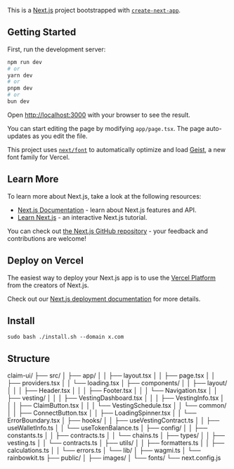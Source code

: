 This is a [Next.js](https://nextjs.org) project bootstrapped with [`create-next-app`](https://nextjs.org/docs/app/api-reference/cli/create-next-app).

## Getting Started

First, run the development server:

```bash
npm run dev
# or
yarn dev
# or
pnpm dev
# or
bun dev
```

Open [http://localhost:3000](http://localhost:3000) with your browser to see the result.

You can start editing the page by modifying `app/page.tsx`. The page auto-updates as you edit the file.

This project uses [`next/font`](https://nextjs.org/docs/app/building-your-application/optimizing/fonts) to automatically optimize and load [Geist](https://vercel.com/font), a new font family for Vercel.

## Learn More

To learn more about Next.js, take a look at the following resources:

- [Next.js Documentation](https://nextjs.org/docs) - learn about Next.js features and API.
- [Learn Next.js](https://nextjs.org/learn) - an interactive Next.js tutorial.

You can check out [the Next.js GitHub repository](https://github.com/vercel/next.js) - your feedback and contributions are welcome!

## Deploy on Vercel

The easiest way to deploy your Next.js app is to use the [Vercel Platform](https://vercel.com/new?utm_medium=default-template&filter=next.js&utm_source=create-next-app&utm_campaign=create-next-app-readme) from the creators of Next.js.

Check out our [Next.js deployment documentation](https://nextjs.org/docs/app/building-your-application/deploying) for more details.


## Install

```
sudo bash ./install.sh --domain x.com
```


## Structure

claim-ui/
├── src/
│   ├── app/
│   │   ├── layout.tsx
│   │   ├── page.tsx
│   │   ├── providers.tsx
│   │   └── loading.tsx
│   ├── components/
│   │   ├── layout/
│   │   │   ├── Header.tsx
│   │   │   ├── Footer.tsx
│   │   │   └── Navigation.tsx
│   │   ├── vesting/
│   │   │   ├── VestingDashboard.tsx
│   │   │   ├── VestingInfo.tsx
│   │   │   ├── ClaimButton.tsx
│   │   │   └── VestingSchedule.tsx
│   │   └── common/
│   │       ├── ConnectButton.tsx
│   │       ├── LoadingSpinner.tsx
│   │       └── ErrorBoundary.tsx
│   ├── hooks/
│   │   ├── useVestingContract.ts
│   │   ├── useWalletInfo.ts
│   │   └── useTokenBalance.ts
│   ├── config/
│   │   ├── constants.ts
│   │   ├── contracts.ts
│   │   └── chains.ts
│   ├── types/
│   │   ├── vesting.ts
│   │   └── contracts.ts
│   ├── utils/
│   │   ├── formatters.ts
│   │   ├── calculations.ts
│   │   └── errors.ts
│   └── lib/
│       ├── wagmi.ts
│       └── rainbowkit.ts
├── public/
│   ├── images/
│   └── fonts/
└── next.config.js
